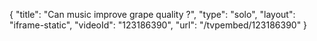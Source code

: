 {
    "title": "Can music improve grape quality ?",
    "type": "solo",
    "layout": "iframe-static",
    "videoId": "123186390",
    "url": "\/tvpembed\/123186390"
}